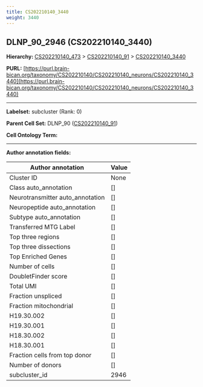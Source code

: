```yaml
---
title: CS202210140_3440
weight: 3440
---
```

## DLNP_90_2946 (CS202210140_3440)
<b>Hierarchy: </b>
[CS202210140_473](../CS202210140_473) >
[CS202210140_91](../CS202210140_91) >
[CS202210140_3440](../CS202210140_3440)

**PURL:** [https://purl.brain-bican.org/taxonomy/CS202210140/CS202210140_neurons/CS202210140_3440](https://purl.brain-bican.org/taxonomy/CS202210140/CS202210140_neurons/CS202210140_3440)

---


**Labelset:** subcluster (Rank: 0)

**Parent Cell Set:** DLNP_90 ([CS202210140_91](../CS202210140_91))



**Cell Ontology Term:** 

[MARKER GENES.]: #


---

[TRANSFERRED ANNOTATIONS.]: #


[AUTHOR ANNOTATION FIELDS.]: #


**Author annotation fields:**

| Author annotation | Value |
|-------------------|-------|
|Cluster ID|None|
|Class auto_annotation|[]|
|Neurotransmitter auto_annotation|[]|
|Neuropeptide auto_annotation|[]|
|Subtype auto_annotation|[]|
|Transferred MTG Label|[]|
|Top three regions|[]|
|Top three dissections|[]|
|Top Enriched Genes|[]|
|Number of cells|[]|
|DoubletFinder score|[]|
|Total UMI|[]|
|Fraction unspliced|[]|
|Fraction mitochondrial|[]|
|H19.30.002|[]|
|H19.30.001|[]|
|H18.30.002|[]|
|H18.30.001|[]|
|Fraction cells from top donor|[]|
|Number of donors|[]|
|subcluster_id|2946|
